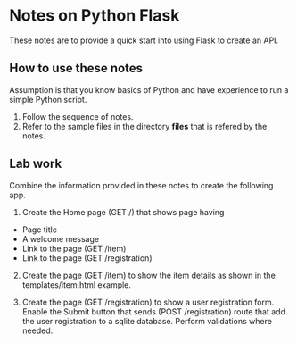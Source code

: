 # Notes on Python Flask

These notes are to provide a quick start into using Flask to create an API.

## How to use these notes

Assumption is that you know basics of Python and have experience to run a simple Python script.

1. Follow the sequence of notes.
2. Refer to the sample files in the directory **files** that is refered by the notes.

## Lab work

Combine the information provided in these notes to create the following app.
1. Create the Home page (GET /) that shows page having

- Page title
- A welcome message
- Link to the page (GET /item)
- Link to the page (GET /registration)

2. Create the page (GET /item) to show the item details as shown in the templates/item.html example.

3. Create the page (GET /registration) to show a user registration form. Enable the Submit button that sends (POST /registration) route that add the user registration to a sqlite database. Perform validations where needed.

